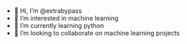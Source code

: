 - 👋 Hi, I’m @extrabypass
- 👀 I’m interested in machine learning
- 🌱 I’m currently learning python
- 💞️ I’m looking to collaborate on machine learning projects
  

<!---
extrabypass/extrabypass is a ✨ special ✨ repository because its `README.md` (this file) appears on your GitHub profile.
You can click the Preview link to take a look at your changes.
--->
